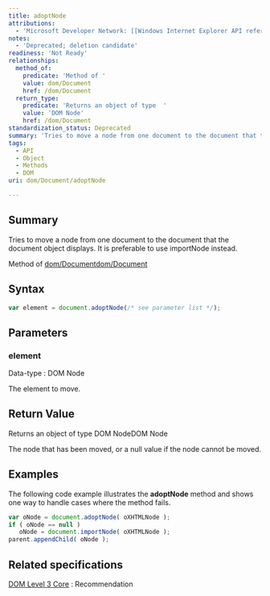 ```yaml
---
title: adoptNode
attributions:
  - 'Microsoft Developer Network: [[Windows Internet Explorer API reference](http://msdn.microsoft.com/en-us/library/ie/hh828809%28v=vs.85%29.aspx) Article]'
notes:
  - 'Deprecated; deletion candidate'
readiness: 'Not Ready'
relationships:
  method_of:
    predicate: 'Method of '
    value: dom/Document
    href: /dom/Document
  return_type:
    predicate: 'Returns an object of type  '
    value: 'DOM Node'
    href: /dom/Document
standardization_status: Deprecated
summary: 'Tries to move a node from one document to the document that the document object displays. It is preferable to use importNode instead.'
tags:
  - API
  - Object
  - Methods
  - DOM
uri: dom/Document/adoptNode

---
```

## Summary

Tries to move a node from one document to the document that the document object displays. It is preferable to use importNode instead.

Method of [dom/Document](/dom/Document)[dom/Document](/dom/Document)

## Syntax

``` js
var element = document.adoptNode(/* see parameter list */);
```

## Parameters

### element

 Data-type
:   DOM Node

 The element to move.

## Return Value

Returns an object of type DOM NodeDOM Node

The node that has been moved, or a null value if the node cannot be moved.

## Examples

The following code example illustrates the **adoptNode** method and shows one way to handle cases where the method fails.

``` js
var oNode = document.adoptNode( oXHTMLNode );
if ( oNode == null )
   oNode = document.importNode( oXHTMLNode );
parent.appendChild( oNode );
```

## Related specifications

[DOM Level 3 Core](http://www.w3.org/TR/DOM-Level-3-Core/)
:   Recommendation
